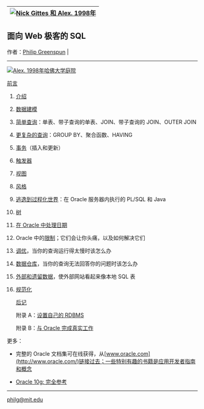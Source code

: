 | [![Nick Gittes 和 Alex. 1998年](../Images/240171f9e1eb9df027f34bba0eab3c8d.jpg)](/http://philip.greenspun.com/images/pcd0865/nick-gittes-and-alex-107.tcl) |
| --- |

## 面向 Web 极客的 SQL

作者：[Philip Greenspun](http://philip.greenspun.com/) |

* * *

[![Alex. 1998年哈佛大学庭院](../Images/1f39d0a6b6278f94dd8c716666f0b187.jpg)](/http://philip.greenspun.com/images/pcd4229/alex-rope-13.4.jpg)

[前言](preface.html)

1.  [介绍](introduction.html)

1.  [数据建模](data-modeling.html)

1.  [简单查询](queries.html)：单表、带子查询的单表、JOIN、带子查询的 JOIN、OUTER JOIN

1.  [更复杂的查询](complex-queries.html)：GROUP BY、聚合函数、HAVING

1.  [事务](transactions.html)（插入和更新）

1.  [触发器](triggers.html)

1.  [视图](views.html)

1.  [风格](style.html)

1.  [逃逸到过程化世界](procedural.html)：在 Oracle 服务器内执行的 PL/SQL 和 Java

1.  [树](trees.html)

1.  [在 Oracle 中处理日期](dates.html)

1.  Oracle 中的[限制](limits.html)；它们会让你头痛，以及如何解决它们

1.  [调优](tuning.html)，当你的查询运行得太慢时该怎么办

1.  [数据仓库](data-warehousing.html)，当你的查询无法回答你的问题时该怎么办

1.  [外部和遗留数据](foreign-and-legacy-data.html)，使外部网站看起来像本地 SQL 表

1.  [规范化](normalization)

    [后记](afterword.html)

    附录 A：[设置自己的 RDBMS](your-own-rdbms.html)

    附录 B：[与 Oracle 完成真实工作](getting-real-work-done.html)

更多：

+   完整的 Oracle 文档集可在线获得，从[www.oracle.com](http://www.oracle.com/)链接过去；一些特别有趣的书籍是应用开发者指南和概念

+   [Oracle 10g: 完全参考](http://www.amazon.com/exec/obidos/ASIN/0072253517/pgreenspun-20)

* * *

[philg@mit.edu](http://philip.greenspun.com/)
